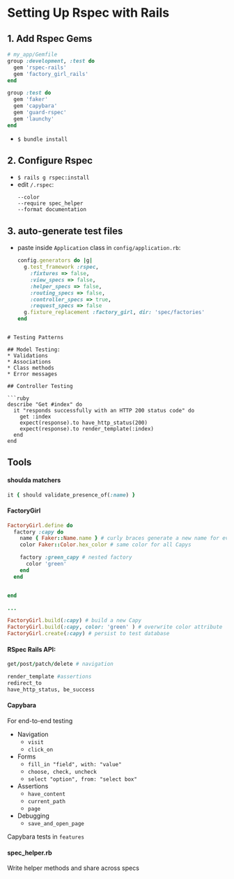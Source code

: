 # Setting Up Rspec with Rails
##  1. Add Rspec Gems

```ruby
# my_app/Gemfile
group :development, :test do
  gem 'rspec-rails'
  gem 'factory_girl_rails'
end

group :test do
  gem 'faker'
  gem 'capybara'
  gem 'guard-rspec'
  gem 'launchy'
end
```
  * ```$ bundle install```

## 2. Configure Rspec
  * ```$ rails g rspec:install```
  * edit `/.rspec`:
    ```
    --color
    --require spec_helper
    --format documentation
    ```
## 3. auto-generate test files
  * paste inside ```Application``` class in  ```config/application.rb```:
    ```ruby
    config.generators do |g|
      g.test_framework :rspec,
        :fixtures => false,
        :view_specs => false,
        :helper_specs => false,
        :routing_specs => false,
        :controller_specs => true,
        :request_specs => false
      g.fixture_replacement :factory_girl, dir: 'spec/factories'
    end
```

# Testing Patterns

## Model Testing:
* Validations
* Associations
* Class methods
* Error messages

## Controller Testing

```ruby
describe "Get #index" do
  it "responds successfully with an HTTP 200 status code" do
    get :index
    expect(response).to have_http_status(200)
    expect(response).to render_template(:index)
  end
end
```

## Tools
#### shoulda matchers

```ruby
it { should validate_presence_of(:name) }
```

#### FactoryGirl

```ruby
FactoryGirl.define do
  factory :capy do
    name { Faker::Name.name } # curly braces generate a new name for every instance
    color Faker::Color.hex_color # same color for all Capys

    factory :green_capy # nested factory
      color 'green'
    end
  end


end

...

FactoryGirl.build(:capy) # build a new Capy
FactoryGirl.build(:capy, color: 'green' ) # overwrite color attribute
FactoryGirl.create(:capy) # persist to test database
```

#### RSpec Rails API:
```ruby
get/post/patch/delete # navigation

render_template #assertions
redirect_to
have_http_status, be_success
```

#### Capybara
For end-to-end testing

* Navigation
  * ```visit```
  * ```click_on```
* Forms
  * ```fill_in "field", with: "value"```
  * ```choose, check, uncheck```
  * ```select "option", from: "select box"```
* Assertions
  * ```have_content```
  * ```current_path```
  * ```page```
* Debugging
  * ```save_and_open_page```

Capybara tests in ```features```

#### spec_helper.rb
Write helper methods and share across specs

